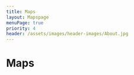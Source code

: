 ```yaml
---
title: Maps
layout: Mapspage
menuPage: true
priority: 4
header: /assets/images/header-images/About.jpg
---
```

# Maps
